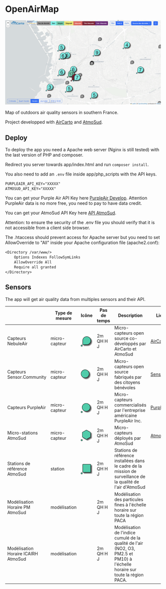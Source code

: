 # OpenAirMap

![mapImage](app/img/OpenAirMap_imgV2.png)

Map of outdoors air quality sensors in southern France.

Project developped with [AirCarto](https://www.aircarto.fr) and [AtmoSud](https://www.atmosud.org/).


## Deploy

To deploy the app you need a Apache web server (Nginx is still tested) with the last version of PHP and composer.

Redirect you server towards app/index.html and run `composer install`.

You also need to add an `.env` file inside app/php_scripts with the API keys.

```
PURPLEAIR_API_KEY="XXXXX" 
ATMOSUD_API_KEY="XXXXX"
```

You can get your Purple Air API Key here [PurpleAir Develop](https://community.purpleair.com/t/making-api-calls-with-the-purpleair-api/180). Attention PurpleAir data is no more free, you need to pay to have data credit.

You can get your AtmoSud API Key here [API AtmoSud](https://api.atmosud.org/register/form).

Attention: to ensure the security of the .env file you should verify that it is not accessible from a client side browser. 

The .htaccess should prevent access for Apache server but you need to set AllowOverride to "All" inside your Apache configuration file (apache2.conf):

```
<Directory /var/www/>
	Options Indexes FollowSymLinks
	AllowOverride All
	Require all granted
</Directory>
```

## Sensors

The app will get air quality data from multiples sensors and their API.

|     | Type de mesure | Icône | Pas de temps | Description | Lien vers API |
| --- | --- | --- | --- | --- | --- |
| Capteurs NebuleAir | micro-capteur | ![](img/nebuleAir/nebuleAir_moyen.png) | 2m QH H J | Micro-capteurs open source co-développés par AirCarto et AtmoSud | [AirCarto](https://aircarto.fr/API_V2/) |
| Capteurs Sensor.Community | micro-capteur | ![](img/purpleAir/purpleAir_moyen.png) | 2m QH H J | Micro-capteurs open source fabriqués par des citoyens bénévoles | [Sensor.Community](https://sensor.community/fr/) |
| Capteurs PurpleAir | micro-capteur | ![](img/SensorCommunity/SensorCommunity_moyen.png) | 2m QH H J | Micro-capteurs commercialisés par l'entreprise américaine PurpleAir Inc. | [PurpleAir](https://api.purpleair.com/) |
| Micro-stations AtmoSud | micro-capteur | ![](img/microStationsAtmoSud/microStationAtmoSud_moyen.png) | 2m QH H J | Micro-capteurs déployés par AtmoSud | [AtmoSud](https://api.atmosud.org/) |
| Stations de référence AtmoSud | station | ![](img/refStationsAtmoSud/refStationAtmoSud_moyen.png) | 2m QH H J | Stations de référence installées dans le cadre de la mission de surveillance de la qualité de l'air d'AtmoSud |
| Modélisation Horaire PM AtmoSud | modélisation |     | 2m QH H J | Modélisation des particules fines à l'échelle horaire sur toute la région PACA |
| Modélisation Horaire ICAIRH AtmoSud | modélisation |     | 2m QH H J | Modélisation de l'indice cumulé de la qualité de l'air (NO2, O3, PM2.5 et PM10) à l'échelle horaire sur toute la région PACA. |